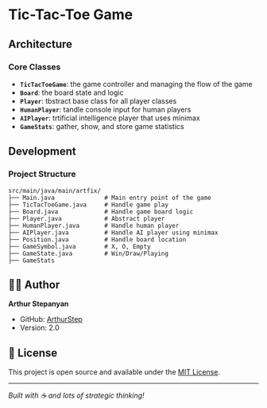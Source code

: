 # Tic-Tac-Toe Game

## Architecture

### Core Classes
- **`TicTacToeGame`**: the game controller and managing the flow of the game
- **`Board`**: the board state and logic
- **`Player`**: tbstract base class for all player classes
- **`HumanPlayer`**: tandle console input for human players  
- **`AIPlayer`**: trtificial intelligence player that uses minimax
- **`GameStats`**: gather, show, and store game statistics


## Development

### Project Structure
```
src/main/java/main/artfix/
├── Main.java              # Main entry point of the game
├── TicTacToeGame.java     # Handle game play
├── Board.java             # Handle game board logic
├── Player.java            # Abstract player
├── HumanPlayer.java       # Handle human player
├── AIPlayer.java          # Handle AI player using minimax
├── Position.java          # Handle board location
├── GameSymbol.java        # X, O, Empty 
├── GameState.java         # Win/Draw/Playing  
├── GameStats

```

## 👨‍💻 Author

**Arthur Stepanyan**
- GitHub: [ArthurStep](https://github.com/ArthurStep)
- Version: 2.0

## 📄 License

This project is open source and available under the [MIT License](LICENSE).

---

*Built with ☕ and lots of strategic thinking!*
